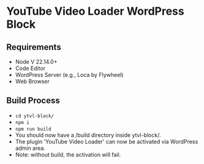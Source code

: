 # YouTube Video Loader WordPress Block

## Requirements

- Node V 22.14.0+
- Code Editor
- WordPress Server (e.g., Loca by Flywheel)
- Web Browser

## Build Process

- `cd ytvl-block/`
- `npm i`
- `npm run build`
- You should now have a /build directory inside ytvl-block/.
- The plugin 'YouTube Video Loader' can now be activated via WordPress admin area.
- Note: without build, the activation will fail.
